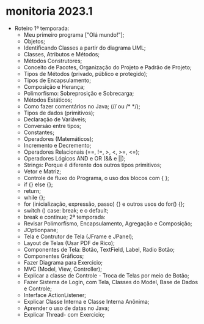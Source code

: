 # monitoria 2023.1
- Roteiro
1ª  temporada:
  - Meu primeiro programa ["Olá mundo!"];
  - Objetos;
  - Identificando Classes a partir do diagrama UML;
  - Classes, Atributos e Métodos;
  - Métodos Construtores;
  - Conceito de Pacotes, Organização do Projeto e Padrão de Projeto;
  - Tipos de Métodos (privado, público e protegido);
  - Tipos de Encapsulamento;
  - Composição e Herança;
  - Polimorfismo: Sobreprosição e Sobrecarga;
  - Métodos Estáticos;
  - Como fazer comentários no Java; (// ou /* */);
  - Tipos de dados (primitivos);
  - Declaração de Variáveis;
  - Conversão entre tipos;
  - Constantes;
  - Operadores (Matemáticos);
  - Incremento e Decremento;
  - Operadores Relacionais (==, !=, >, <, >=, <=);
  - Operadores Lógicos AND e OR (&& e ||);
  - Strings: Porque é diferente dos outros tipos primitivos;
  - Vetor e Matriz;
  - Controle de fluxo do Programa, o uso dos blocos com { };
  - if {} else {};
  - return;
  - while {};
  - for (inicialização, expressão, passo) {} e outros usos do for() {};
  - switch () case: break; e o default;
  - break e continue;
2ª  temporada:
  - Revisar Polimorfismo, Encapsulamento, Agregação e Composição;
  - JOptionpane;
  - Tela e Contrutor de Tela (JFrame e JPanel);
  - Layout de Telas (Usar PDF de Rico);
  - Componentes de Tela: Botão, TextField, Label, Radio Botão;
  - Componentes Gráficos;
  - Fazer Diagrama para Exercicio;
  - MVC (Model, View, Controller);
  - Explicar a classe de Controle - Troca de Telas por meio de Botão;
  - Fazer Sistema de Login, com Tela, Classes do Model, Base de Dados e Controle;
  - Interface ActionListener;
  - Explicar Classe Interna e Classe Interna Anônima;
  - Aprender o uso de datas no Java;
  - Explicar Thread- com Exercicio;


  
